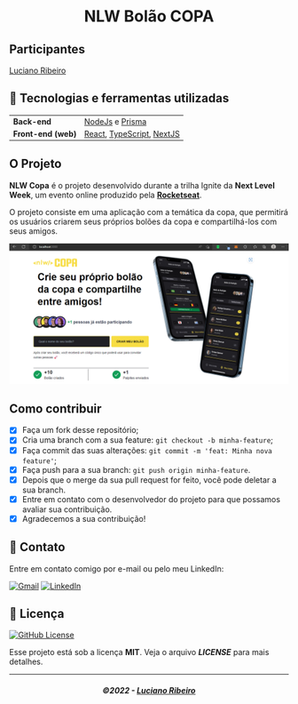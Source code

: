 <h1 align="center">
NLW Bolão COPA
</h1>

## Participantes

[Luciano Ribeiro](https://github.com/lucianorbr)

## 🚀 Tecnologias e ferramentas utilizadas

<table>
  <tbody>
    <tr>
      <td style="font-weight: bold">Back-end</td>
      <td>
        <a href="https://nodejs.org/en/" target="_blank" rel="noopener noreferrer">NodeJs</a>
        e
        <a href="https://www.prisma.io/" target="_blank" rel="noopener noreferrer">Prisma</a>
      </td>
    </tr>
    <tr>
      <td style="font-weight: bold">Front-end (web)</td>
      <td>
        <a href="https://reactjs.org/" target="_blank" rel="noopener noreferrer">React</a>,
        <a href="https://www.typescriptlang.org/" target="_blank" rel="noopener noreferrer">TypeScript</a>,
        <a href="https://nextjs.org/" target="_blank" rel="noopener noreferrer">NextJS</a>
      </td>
    </tr>
    <tr>
    </tr>
  </tbody>
</table>

## O Projeto

**NLW Copa** é o projeto desenvolvido durante a trilha Ignite da **Next Level Week**, um evento online produzido pela [**Rocketseat**](https://github.com/Rocketseat).

O projeto consiste em uma aplicação com a temática da copa, que permitirá os usuários criarem seus próprios bolões da copa e compartilhá-los com seus amigos.

![img.png](web/src/assets/telaApp.png)


## Como contribuir

- [x] Faça um fork desse repositório;
- [x] Cria uma branch com a sua feature: `git checkout -b minha-feature`;
- [x] Faça commit das suas alterações: `git commit -m 'feat: Minha nova feature'`;
- [x] Faça push para a sua branch: `git push origin minha-feature`.
- [x] Depois que o merge da sua pull request for feito, você pode deletar a sua branch.
- [x] Entre em contato com o desenvolvedor do projeto para que possamos avaliar sua contribuição.
- [x] Agradecemos a sua contribuição!

## 📲 Contato

Entre em contato comigo por e-mail ou pelo meu LinkedIn:

<a href="mailto:math.luciano.ribeiro@outlook.com"><img src="https://img.shields.io/badge/Gmail-D14836?style=for-the-badge&logo=gmail&logoColor=white" alt="Gmail"/></a>
<a href="https://www.linkedin.com/in/ribeiroluciano/"><img src="https://img.shields.io/badge/linkedin%20-%230077B5.svg?&style=for-the-badge&logo=linkedin&logoColor=white" alt="LinkedIn"/></a>

## 📝 Licença

<a href="https://github.com/lucianorbr/nlw-copa-ignite/blob/main/LICENSE.md">
    <img alt="GitHub License" src="https://img.shields.io/github/license/mathrb22/nlw-copa-ignite">
</a>

Esse projeto está sob a licença **MIT**. Veja o arquivo _**LICENSE**_ para mais detalhes.

---

<h5 align="center">
  &copy;2022 - <a href="https://github.com/lucianorbr/">Luciano Ribeiro</a>
</h5>